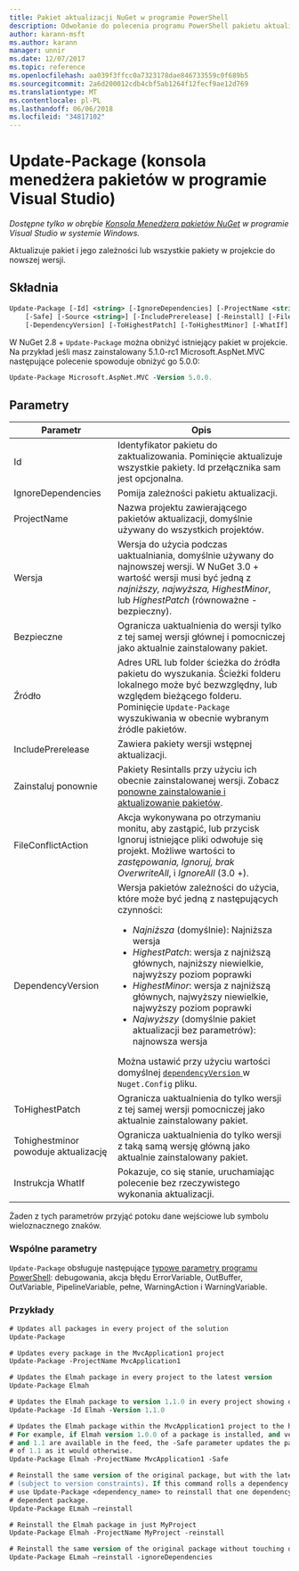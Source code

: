 ```yaml
---
title: Pakiet aktualizacji NuGet w programie PowerShell
description: Odwołanie do polecenia programu PowerShell pakietu aktualizacji w konsoli Menedżera pakietów NuGet w programie Visual Studio.
author: karann-msft
ms.author: karann
manager: unnir
ms.date: 12/07/2017
ms.topic: reference
ms.openlocfilehash: aa039f3ffcc0a7323178dae846733559c0f689b5
ms.sourcegitcommit: 2a6d200012cdb4cbf5ab1264f12fecf9ae12d769
ms.translationtype: MT
ms.contentlocale: pl-PL
ms.lasthandoff: 06/06/2018
ms.locfileid: "34817102"
---
```

# <a name="update-package-package-manager-console-in-visual-studio"></a>Update-Package (konsola menedżera pakietów w programie Visual Studio)

*Dostępne tylko w obrębie [Konsola Menedżera pakietów NuGet](package-manager-console.md) w programie Visual Studio w systemie Windows.*

Aktualizuje pakiet i jego zależności lub wszystkie pakiety w projekcie do nowszej wersji.

## <a name="syntax"></a>Składnia

```ps
Update-Package [-Id] <string> [-IgnoreDependencies] [-ProjectName <string>] [-Version <string>]
    [-Safe] [-Source <string>] [-IncludePrerelease] [-Reinstall] [-FileConflictAction]
    [-DependencyVersion] [-ToHighestPatch] [-ToHighestMinor] [-WhatIf] [<CommonParameters>]
```

W NuGet 2.8 + `Update-Package` można obniżyć istniejący pakiet w projekcie. Na przykład jeśli masz zainstalowany 5.1.0-rc1 Microsoft.AspNet.MVC następujące polecenie spowoduje obniżyć go 5.0.0:

```ps
Update-Package Microsoft.AspNet.MVC -Version 5.0.0.
```

## <a name="parameters"></a>Parametry

|  Parametr | Opis |
| --- | --- |
| Id | Identyfikator pakietu do zaktualizowania. Pominięcie aktualizuje wszystkie pakiety. Id przełącznika sam jest opcjonalna. |
| IgnoreDependencies | Pomija zależności pakietu aktualizacji. |
| ProjectName | Nazwa projektu zawierającego pakietów aktualizacji, domyślnie używany do wszystkich projektów. |
| Wersja | Wersja do użycia podczas uaktualniania, domyślnie używany do najnowszej wersji. W NuGet 3.0 + wartość wersji musi być jedną z *najniższy, najwyższa, HighestMinor*, lub *HighestPatch* (równoważne - bezpieczny). |
| Bezpieczne | Ogranicza uaktualnienia do wersji tylko z tej samej wersji głównej i pomocniczej jako aktualnie zainstalowany pakiet. |
| Źródło | Adres URL lub folder ścieżka do źródła pakietu do wyszukania. Ścieżki folderu lokalnego może być bezwzględny, lub względem bieżącego folderu. Pominięcie `Update-Package` wyszukiwania w obecnie wybranym źródle pakietów. |
| IncludePrerelease | Zawiera pakiety wersji wstępnej aktualizacji. |
| Zainstaluj ponownie | Pakiety Resintalls przy użyciu ich obecnie zainstalowanej wersji. Zobacz [ponowne zainstalowanie i aktualizowanie pakietów](../consume-packages/reinstalling-and-updating-packages.md). |
| FileConflictAction | Akcja wykonywana po otrzymaniu monitu, aby zastąpić, lub przycisk Ignoruj istniejące pliki odwołuje się projekt. Możliwe wartości to *zastępowania, Ignoruj, brak OverwriteAll*, i *IgnoreAll* (3.0 +). |
| DependencyVersion | Wersja pakietów zależności do użycia, które może być jedną z następujących czynności:<br/><ul><li>*Najniższa* (domyślnie): Najniższa wersja</li><li>*HighestPatch*: wersja z najniższą głównych, najniższy niewielkie, najwyższy poziom poprawki</li><li>*HighestMinor*: wersja z najniższą głównych, najwyższy niewielkie, najwyższy poziom poprawki</li><li>*Najwyższy* (domyślnie pakiet aktualizacji bez parametrów): najnowsza wersja</li></ul>Można ustawić przy użyciu wartości domyślnej [ `dependencyVersion` ](../reference/nuget-config-file.md#config-section) w `Nuget.Config` pliku. |
| ToHighestPatch | Ogranicza uaktualnienia do tylko wersji z tej samej wersji pomocniczej jako aktualnie zainstalowany pakiet. |
| Tohighestminor powoduje aktualizację | Ogranicza uaktualnienia do tylko wersji z taką samą wersję główną jako aktualnie zainstalowany pakiet. |
| Instrukcja WhatIf | Pokazuje, co się stanie, uruchamiając polecenie bez rzeczywistego wykonania aktualizacji. |

Żaden z tych parametrów przyjąć potoku dane wejściowe lub symbolu wieloznacznego znaków.

### <a name="common-parameters"></a>Wspólne parametry

`Update-Package` obsługuje następujące [typowe parametry programu PowerShell](http://go.microsoft.com/fwlink/?LinkID=113216): debugowania, akcja błędu ErrorVariable, OutBuffer, OutVariable, PipelineVariable, pełne, WarningAction i WarningVariable.

### <a name="examples"></a>Przykłady

```ps
# Updates all packages in every project of the solution
Update-Package

# Updates every package in the MvcApplication1 project
Update-Package -ProjectName MvcApplication1

# Updates the Elmah package in every project to the latest version
Update-Package Elmah

# Updates the Elmah package to version 1.1.0 in every project showing optional -Id usage
Update-Package -Id Elmah -Version 1.1.0

# Updates the Elmah package within the MvcApplication1 project to the highest "safe" version.
# For example, if Elmah version 1.0.0 of a package is installed, and versions 1.0.1, 1.0.2,
# and 1.1 are available in the feed, the -Safe parameter updates the package to 1.0.2 instead
# of 1.1 as it would otherwise.
Update-Package Elmah -ProjectName MvcApplication1 -Safe

# Reinstall the same version of the original package, but with the latest version of dependencies
# (subject to version constraints). If this command rolls a dependency back to an earlier version,
# use Update-Package <dependency_name> to reinstall that one dependency without affecting the
# dependent package.
Update-Package ELmah –reinstall 

# Reinstall the Elmah package in just MyProject
Update-Package Elmah -ProjectName MyProject -reinstall

# Reinstall the same version of the original package without touching dependencies.
Update-Package ELmah –reinstall -ignoreDependencies
```
